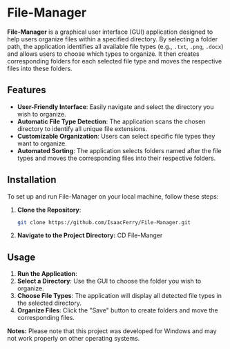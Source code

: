 # File-Manager

**File-Manager** is a graphical user interface (GUI) application designed to help users organize files within a specified directory. By selecting a folder path, the application identifies all available file types (e.g., `.txt`, `.png`, `.docx`) and allows users to choose which types to organize. It then creates corresponding folders for each selected file type and moves the respective files into these folders.

## Features

- **User-Friendly Interface**: Easily navigate and select the directory you wish to organize.
- **Automatic File Type Detection**: The application scans the chosen directory to identify all unique file extensions.
- **Customizable Organization**: Users can select specific file types they want to organize.
- **Automated Sorting**: The application selects folders named after the file types and moves the corresponding files into their respective folders.

## Installation

To set up and run File-Manager on your local machine, follow these steps:

1. **Clone the Repository**:

   ```bash
   git clone https://github.com/IsaacFerry/File-Manager.git

2. **Navigate to the Project Directory:**
  CD File-Manger

## Usage

1. **Run the Application**:
2. **Select a Directory**: Use the GUI to choose the folder you wish to organize.
3. **Choose File Types**: The application will display all detected file types in the selected directory.
4. **Organize Files**: Click the "Save" button to create folders and move the corresponding files.

**Notes:** Please note that this project was developed for Windows and may not work properly on other operating systems. 
